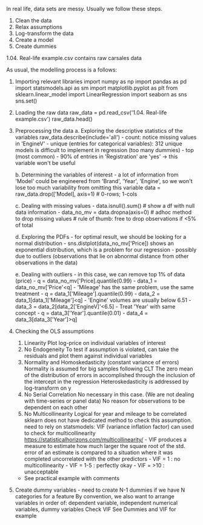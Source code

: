 In real life, data sets are messy. Usually we follow these steps.

1. Clean the data
2. Relax assumptions
3. Log-transform the data
4. Create a model
5. Create dummies

1.04. Real-life example.csv contains raw carsales data

As usual, the modelling process is a follows:

1. Importing relevant libraries
    import numpy as np
    import pandas as pd
    import statsmodels.api as sm
    import matplotlib.pyplot as plt
    from sklearn.linear_model import LinearRegression
    import seaborn as sns
    sns.set()

2. Loading the raw data
    raw_data = pd.read_csv('1.04. Real-life example.csv')
    raw_data.head()

3. Preprocessing the data
   a. Exploring the descriptive statistics of the variables
        raw_data.describe(include='all')
            - count: notice missing values in 'EngineV'
            - unique (entries for categorical variables): 312 unique models is difficult to implement in regression (too many dummies)
            - top (most common)
            - 90% of entries in 'Registration' are 'yes' -> this variable won't be useful

   b. Determining the variables of interest
       - a lot of information from 'Model' could be engineered from 'Brand', 'Year', 'Engine', so we won't lose too much variability from omitting this variable
           data = raw_data.drop(['Model], axis=1) # 0-rows; 1-cols

   c. Dealing with missing values
       - data.isnull().sum() # show a df with null data information
       - data_no_mv = data.dropna(axis=0) # adhoc method to drop missing values # rule of thumb: free to drop observations if <5% of total

   d. Exploring the PDFs
       - for optimal result, we should be looking for a normal distribution
       - sns.distplot(data_no_mv['Price]) shows an exponential distribution, which is a problem for our regression
           - possibly due to outliers (observations that lie on abnormal distance from other observations in the data)

   e. Dealing with outliers
       - in this case, we can remove top 1% of data (price)
         - q = data_no_mv['Price].quantile(0.99)
         - data_1 = data_no_mv['Price'<q]
       - 'Mileage' has the same problem, use the same treatment
         - q = data_1['Mileage'].quantile(0.99)
         - data_2 = data_1[data_1['Mileage']<q]
       - 'Engine' volumes are usually below 6.51
         - data_3 = data_2[data_2['EngineV]'<6.5]
       - Treat 'Year' with same concept
         - q = data_3['Year'].quantile(0.01)
         - data_4 = data_3[data_3['Year']>q]

4. Checking the OLS assumptions
   1. Linearity
        Plot log-price on individual variables of interest
   2. No Endogeneity
        To test if assumption is violated, can take the residuals and plot them against individual variables
   3. Normality and Homoskedasticity (constant variance of errors)
        Normality is assumed for big samples following CLT
        The zero mean of the distribution of errors in accomplished through the inclusion of the intercept in the regression
        Heteroskedasticity is addressed by log-transform on y
   4. No Serial Correlation
        No necessary in this case. (We are not dealing with time-series or panel data)
        No reason for observations to be dependent on each other
   5. No Multicollinearity
        Logical for year and mileage to be correlated
        sklearn does not have dedicated method to check this assumption.
          need to rely on statsmodels:
            VIF (variance inflation factor) can used to check for multicollinearity <https://statisticalhorizons.com/multicollinearity/>
              - VIF produces a measure to estimate how much larger the square root of the std. error of an estimate is compared to a situation where it was completed uncorrelated with the other predictors
              - VIF = 1 : no multicollinearity
              - VIF = 1-5 : perfectly okay
              - VIF = >10 : unacceptable
  
    -   See practical example with comments

5. Create dummy variables - need to create N-1 dummies if we have N categories for a feature
      By convention, we also want to arrange variables in order of: dependent variable, independent numerical variables, dummy variables
      Check VIF
        See Dummies and VIF for example